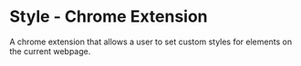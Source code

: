 # Style - Chrome Extension

A chrome extension that allows a user to set custom styles for elements on the current webpage.

